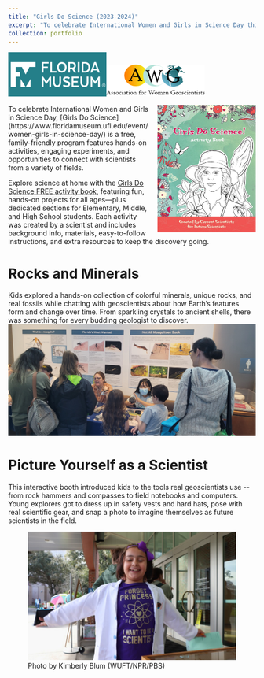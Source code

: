 ```yaml
---
title: "Girls Do Science (2023-2024)"
excerpt: "To celebrate International Women and Girls in Science Day this free, family-friendly program features hands-on activities, engaging experiments, and opportunities to connect with scientists from a variety of fields.<br/><img src='/images/girlsdoscience-1.jpg' width='700'>"
collection: portfolio
---
```

<img src='/images/FLmuseum.png' width='200'><img src='/images/awg.png' width='200'>

<img src='/images/girlsdoscience-online.jpg' width='200' style="float: right; margin-left: 15px;">
To celebrate International Women and Girls in Science Day, [Girls Do Science](https://www.floridamuseum.ufl.edu/event/women-girls-in-science-day/) is a free, family-friendly program features hands-on activities, engaging experiments, and opportunities to connect with scientists from a variety of fields. 

Explore science at home with the [Girls Do Science FREE activity book](https://www.floridamuseum.ufl.edu/wp-content/uploads/sites/36/2021/01/2020-NEA-BigRead-Girls-Do-Science-Activity-Book-lowres.pdf), featuring fun, hands-on projects for all ages—plus dedicated sections for Elementary, Middle, and High School students. Each activity was created by a scientist and includes background info, materials, easy-to-follow instructions, and extra resources to keep the discovery going.

Rocks and Minerals
======
Kids explored a hands-on collection of colorful minerals, unique rocks, and real fossils while chatting with geoscientists about how Earth’s features form and change over time. From sparkling crystals to ancient shells, there was something for every budding geologist to discover.
<br><img src='/images/girlsdoscience-2.jpg' width='600'>

Picture Yourself as a Scientist
======
This interactive booth introduced kids to the tools real geoscientists use -- from rock hammers and compasses to field notebooks and computers. Young explorers got to dress up in safety vests and hard hats, pose with real scientific gear, and snap a photo to imagine themselves as future scientists in the field.
<br>
<figure>
    <img src='/images/girlsdoscience-3.jpg' width='600' alt='Photo by Kimberly Blum (WUFT/NPR/PBS)'>
    <figcaption>Photo by Kimberly Blum (WUFT/NPR/PBS)</figcaption>
</figure>

